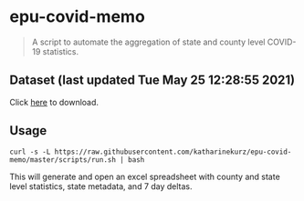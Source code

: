 # epu-covid-memo

> A script to automate the aggregation of state and county level COVID-19 statistics.

<!-- tmpl start -->

## Dataset (last updated Tue May 25 12:28:55 2021)

Click [here](https://covid-artifacts.s3.amazonaws.com/records/2021-5-25-122854-covid_artifact.xls) to download.

<!-- tmpl end -->

## Usage

```
curl -s -L https://raw.githubusercontent.com/katharinekurz/epu-covid-memo/master/scripts/run.sh | bash
```

This will generate and open an excel spreadsheet with county and state level statistics, state metadata, and 7 day deltas.